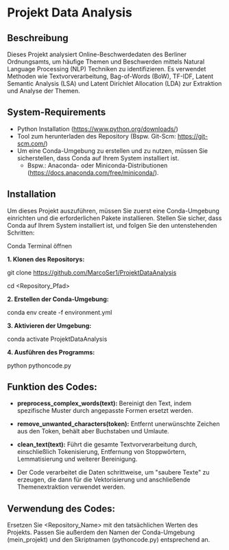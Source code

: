 # Projekt Data Analysis

## Beschreibung
Dieses Projekt analysiert Online-Beschwerdedaten des Berliner Ordnungsamts, um häufige Themen und Beschwerden mittels Natural Language Processing (NLP) Techniken zu identifizieren. Es verwendet Methoden wie Textvorverarbeitung, Bag-of-Words (BoW), TF-IDF, Latent Semantic Analysis (LSA) und Latent Dirichlet Allocation (LDA) zur Extraktion und Analyse der Themen.

## System-Requirements
- Python Installation (https://www.python.org/downloads/)
- Tool zum herunterladen des Repository (Bspw. Git-Scm: https://git-scm.com/)
- Um eine Conda-Umgebung zu erstellen und zu nutzen, müssen Sie sicherstellen, dass Conda auf Ihrem System installiert ist.
  - Bspw.: Anaconda- oder Miniconda-Distributionen (https://docs.anaconda.com/free/miniconda/).

## Installation
Um dieses Projekt auszuführen, müssen Sie zuerst eine Conda-Umgebung einrichten und die erforderlichen Pakete installieren. Stellen Sie sicher, dass Conda auf Ihrem System installiert ist, und folgen Sie den untenstehenden Schritten:

Conda Terminal öffnen

**1. Klonen des Repositorys:**

git clone https://github.com/MarcoSer1/ProjektDataAnalysis

cd <Repository_Pfad>

**2. Erstellen der Conda-Umgebung:**

conda env create -f environment.yml

**3. Aktivieren der Umgebung:**

conda activate ProjektDataAnalysis

**4. Ausführen des Programms:**

python pythoncode.py

## Funktion des Codes:

- **preprocess_complex_words(text):** Bereinigt den Text, indem spezifische Muster durch angepasste Formen ersetzt werden.

- **remove_unwanted_characters(token):** Entfernt unerwünschte Zeichen aus den Token, behält aber Buchstaben und Umlaute.

- **clean_text(text):** Führt die gesamte Textvorverarbeitung durch, einschließlich Tokenisierung, Entfernung von Stoppwörtern, Lemmatisierung und weiterer Bereinigung.

- Der Code verarbeitet die Daten schrittweise, um "saubere Texte" zu erzeugen, die dann für die Vektorisierung und anschließende Themenextraktion verwendet werden.

## Verwendung des Codes:
Ersetzen Sie <Repository_Name> mit den tatsächlichen Werten des Projekts. Passen Sie außerdem den Namen der Conda-Umgebung (mein_projekt) und den Skriptnamen (pythoncode.py) entsprechend an.
